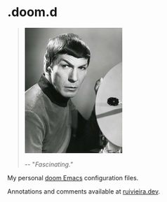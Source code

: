 # .doom.d

> ![Spock](./docs/Leonard_Nimoy_as_Spock_1967.jpg)
>
> -- "_Fascinating."_

My personal [doom Emacs](https://github.com/hlissner/doom-emacs) configuration files.

Annotations and comments available at [ruivieira.dev](https://ruivieira.dev/doom-emacs.html).

